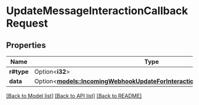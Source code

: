 # UpdateMessageInteractionCallbackRequest

## Properties

Name | Type | Description | Notes
------------ | ------------- | ------------- | -------------
**r#type** | Option<**i32**> |  | 
**data** | Option<[**models::IncomingWebhookUpdateForInteractionCallbackRequestPartial**](IncomingWebhookUpdateForInteractionCallbackRequestPartial.md)> |  | [optional]

[[Back to Model list]](../README.md#documentation-for-models) [[Back to API list]](../README.md#documentation-for-api-endpoints) [[Back to README]](../README.md)


